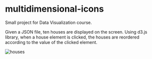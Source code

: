 # multidimensional-icons
Small project for Data Visualization course.

Given a JSON file, ten houses are displayed on the screen.
Using d3.js library, when a house element is clicked, the houses are reordered according to the value of the clicked element.


![houses](https://github.com/menicacci/multidimensional-icons/assets/105044910/cc3e9e2b-1014-49a0-906c-0b274c34a91f)
